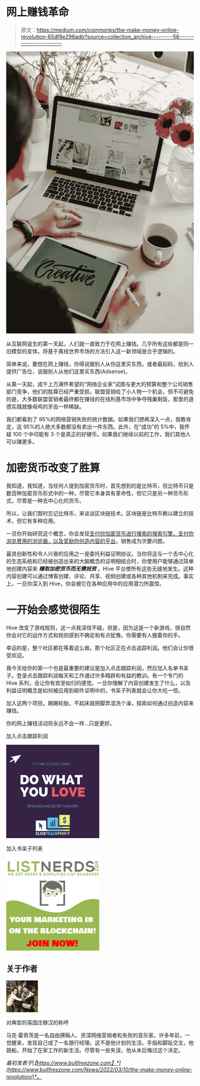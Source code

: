 # 网上赚钱革命

> 原文：<https://medium.com/coinmonks/the-make-money-online-revolution-65df8e296adb?source=collection_archive---------56----------------------->

![](img/66895f2b5091de430c1f08ce4be3d9b0.png)

从互联网诞生的第一天起，人们就一直致力于在网上赚钱。几乎所有这些都是同一旧模型的变体。将基于离线世界市场的方法引入这一新领域是合乎逻辑的。

简单来说，要想在网上赚钱，你得说服别人从你这里买东西，或者最起码，给别人提供广告位，说服别人从他们这里买东西(Adsense)。

从第一天起，成千上万满怀希望的“网络企业家”试图与更大的预算和整个公司销售部门竞争，他们的胜算已经严重受损。联盟营销给了小人物一个机会，但不可避免的是，大多数联盟营销者最终都在赚钱的在线利基市场中争夺残羹剩饭，那里的道德实践就像母鸡的牙齿一样稀缺。

我们都看到了 95%的网络营销失败的统计数据。如果我们想再深入一点，我敢肯定，这 95%的人绝大多数都没有卖出一件东西。此外，在“成功”的 5%中，我怀疑 100 个中可能有 3 个是真正的好硬币。如果我们继续以前的工作，我们其他人可以赚更多。

# 加密货币改变了胜算

我知道，我知道，当任何人提到加密货币时，首先想到的是比特币，但比特币只是数百种加密货币形式中的一种，尽管它本身具有革命性，但它只是另一种货币形式，尽管是一种去中心化的货币。

所以，让我们暂时忘记比特币，来谈谈区块链技术。区块链是比特币赖以建立的技术，但它有多种应用。

一旦你开始研究这个概念，你会发现[支付你加密货币进行搜索的搜索引擎，支付你浏览费用的浏览器，以及奖励你创造内容的平台](https://startearning.today/hodgetts)。销售成为次要问题。

最具创新性和令人兴奋的应用之一是委托利益证明协议。当你将这与一个去中心化的生态系统和已经被创造出来的大脑概念的证明相结合时，你使用户能够通过简单地创建内容来 ***赚取加密货币而无需投资*** 。Hive 平台使所有这些无缝地发生。这种内容创建可以通过博客创建、评论、共享、视频创建或各种其他机制来完成。事实上，一旦你深入到 Hive，你会被它在各种应用中的应用潜力所震惊。

# 一开始会感觉很陌生

Hive 改变了游戏规则，这一点我深信不疑。但是，因为这是一个新游戏，很自然你会对它的运作方式和规则感到不确定和有点犹豫。你需要有人握着你的手。

幸运的是，整个社区都在等着这么做。那个社区正在点击追踪利润。他们会让你很受欢迎。

我今天给你的第一个也是最重要的建议是加入点击跟踪利润，然后加入名单书呆子。登录点击跟踪利润每天和工作通过许多精辟和有益的教训。有一个专门的 Hive 系列，会让你有宾至如归的感觉。一旦你理解了内容创建发生了什么，以及利益证明概念是如何被应用到邮件证明中的，书呆子列表就会让你大吃一惊。

加入这两个项目。踢踢轮胎，不起床就把脚弄湿洗个澡，探索如何通过创造内容来赚钱。

你的网上赚钱活动将永远不会一样…只是更好。

加入点击跟踪利润

![](img/762ca81ec31539a7997abc289a01f46f.png)

加入书呆子列表

![](img/e1979f82fc9f4e4ceb714095ccbb8913.png)

## 关于作者

![](img/2c43942b73904abe5654482872f2f5be.png)

对典型的英国庄稼汉的称呼

马克·霍奇茨是一名自由撰稿人、资深网络营销者和失败的音乐家。许多年前，一觉醒来，发现自己成了一名银行经理。这不是他计划的生活。手指和脚趾交叉，他跳船，开始了在家工作的新生活。尽管有一些失误，他从未后悔过这个决定。

*最初发表于*[*【https://www.bullfreezone.com】*](https://www.bullfreezone.com/News/2022/03/10/the-make-money-online-revolution/)*。*